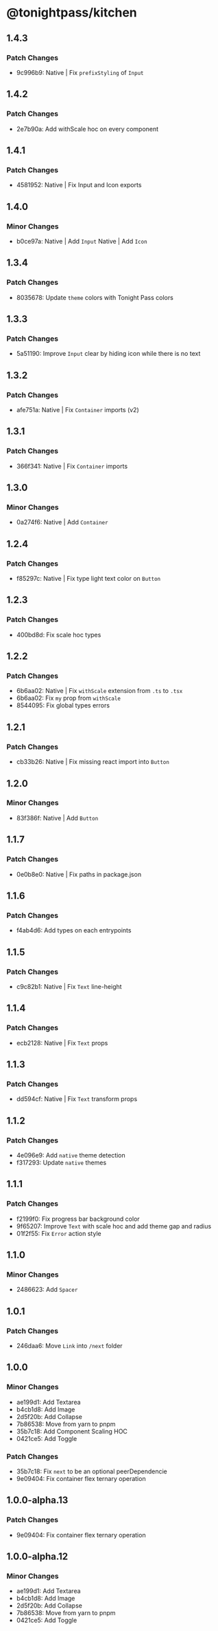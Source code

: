 # @tonightpass/kitchen

## 1.4.3

### Patch Changes

- 9c996b9: Native | Fix `prefixStyling` of `Input`

## 1.4.2

### Patch Changes

- 2e7b90a: Add withScale hoc on every component

## 1.4.1

### Patch Changes

- 4581952: Native | Fix Input and Icon exports

## 1.4.0

### Minor Changes

- b0ce97a: Native | Add `Input`
  Native | Add `Icon`

## 1.3.4

### Patch Changes

- 8035678: Update `theme` colors with Tonight Pass colors

## 1.3.3

### Patch Changes

- 5a51190: Improve `Input` clear by hiding icon while there is no text

## 1.3.2

### Patch Changes

- afe751a: Native | Fix `Container` imports (v2)

## 1.3.1

### Patch Changes

- 366f341: Native | Fix `Container` imports

## 1.3.0

### Minor Changes

- 0a274f6: Native | Add `Container`

## 1.2.4

### Patch Changes

- f85297c: Native | Fix type light text color on `Button`

## 1.2.3

### Patch Changes

- 400bd8d: Fix scale hoc types

## 1.2.2

### Patch Changes

- 6b6aa02: Native | Fix `withScale` extension from `.ts` to `.tsx`
- 6b6aa02: Fix `my` prop from `withScale`
- 8544095: Fix global types errors

## 1.2.1

### Patch Changes

- cb33b26: Native | Fix missing react import into `Button`

## 1.2.0

### Minor Changes

- 83f386f: Native | Add `Button`

## 1.1.7

### Patch Changes

- 0e0b8e0: Native | Fix paths in package.json

## 1.1.6

### Patch Changes

- f4ab4d6: Add types on each entrypoints

## 1.1.5

### Patch Changes

- c9c82b1: Native | Fix `Text` line-height

## 1.1.4

### Patch Changes

- ecb2128: Native | Fix `Text` props

## 1.1.3

### Patch Changes

- dd594cf: Native | Fix `Text` transform props

## 1.1.2

### Patch Changes

- 4e096e9: Add `native` theme detection
- f317293: Update `native` themes

## 1.1.1

### Patch Changes

- f2199f0: Fix progress bar background color
- 9f65207: Improve `Text` with scale hoc and add theme gap and radius
- 01f2f55: Fix `Error` action style

## 1.1.0

### Minor Changes

- 2486623: Add `Spacer`

## 1.0.1

### Patch Changes

- 246daa6: Move `Link` into `/next` folder

## 1.0.0

### Minor Changes

- ae199d1: Add Textarea
- b4cb1d8: Add Image
- 2d5f20b: Add Collapse
- 7b86538: Move from yarn to pnpm
- 35b7c18: Add Component Scaling HOC
- 0421ce5: Add Toggle

### Patch Changes

- 35b7c18: Fix `next` to be an optional peerDependencie
- 9e09404: Fix container flex ternary operation

## 1.0.0-alpha.13

### Patch Changes

- 9e09404: Fix container flex ternary operation

## 1.0.0-alpha.12

### Minor Changes

- ae199d1: Add Textarea
- b4cb1d8: Add Image
- 2d5f20b: Add Collapse
- 7b86538: Move from yarn to pnpm
- 0421ce5: Add Toggle
